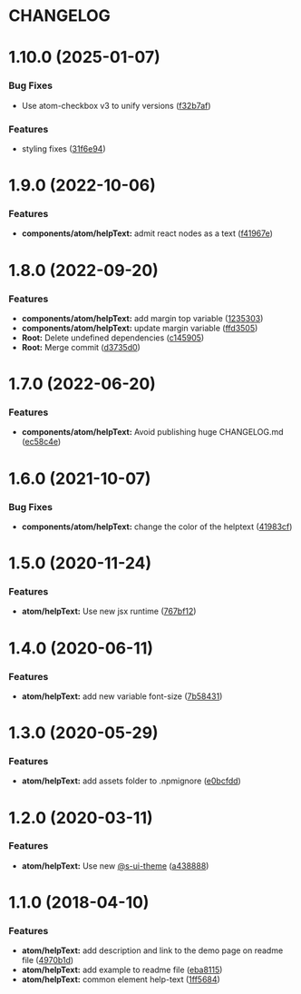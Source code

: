 # CHANGELOG

# 1.10.0 (2025-01-07)


### Bug Fixes

* Use atom-checkbox v3 to unify versions ([f32b7af](https://github.com/SUI-Components/sui-components/commit/f32b7af494fd747ee4a2d48456bda93345162e76))


### Features

* styling fixes ([31f6e94](https://github.com/SUI-Components/sui-components/commit/31f6e94482aa4be585e75ccd0d86af55b5ce9d47))



# 1.9.0 (2022-10-06)


### Features

* **components/atom/helpText:** admit react nodes as a text ([f41967e](https://github.com/SUI-Components/sui-components/commit/f41967ec354662dcc551562ccfe75aa729aff29e))



# 1.8.0 (2022-09-20)


### Features

* **components/atom/helpText:** add margin top variable ([1235303](https://github.com/SUI-Components/sui-components/commit/123530333dcebbbbad5079de2150e6cd4182dc67))
* **components/atom/helpText:** update margin variable ([ffd3505](https://github.com/SUI-Components/sui-components/commit/ffd35051631d0561780bdc1af30fa7283fcd53e6))
* **Root:** Delete undefined dependencies ([c145905](https://github.com/SUI-Components/sui-components/commit/c145905350328925ba6fda2a462d7f8b508c8ea0))
* **Root:** Merge commit ([d3735d0](https://github.com/SUI-Components/sui-components/commit/d3735d0644332e674d5a5b6291680697f0d6f7c4))



# 1.7.0 (2022-06-20)


### Features

* **components/atom/helpText:** Avoid publishing huge CHANGELOG.md ([ec58c4e](https://github.com/SUI-Components/sui-components/commit/ec58c4eee9b7ceb36e1fd1ba2fc34181ca99b90f))



# 1.6.0 (2021-10-07)


### Bug Fixes

* **components/atom/helpText:** change the color of the helptext ([41983cf](https://github.com/SUI-Components/sui-components/commit/41983cfbf8ed2f8c1fdf28168e18e8a3964c1dfa))



# 1.5.0 (2020-11-24)


### Features

* **atom/helpText:** Use new jsx runtime ([767bf12](https://github.com/SUI-Components/sui-components/commit/767bf12a956ba3a43e07c54905de8555c1a167aa))



# 1.4.0 (2020-06-11)


### Features

* **atom/helpText:** add new variable font-size ([7b58431](https://github.com/SUI-Components/sui-components/commit/7b58431dcdc700b7b9f32818fb1638de88e66222))



# 1.3.0 (2020-05-29)


### Features

* **atom/helpText:** add assets folder to .npmignore ([e0bcfdd](https://github.com/SUI-Components/sui-components/commit/e0bcfdd83e24c35ea66ed2f82c846db9de42495d))



# 1.2.0 (2020-03-11)


### Features

* **atom/helpText:** Use new [@s-ui-theme](https://github.com/s-ui-theme) ([a438888](https://github.com/SUI-Components/sui-components/commit/a438888e7180f91fd786653e797308007100877a))



# 1.1.0 (2018-04-10)


### Features

* **atom/helpText:** add description and link to the demo page on readme file ([4970b1d](https://github.com/SUI-Components/sui-components/commit/4970b1daaeb0fdf8f0c106ca86cc998e5eece5b1))
* **atom/helpText:** add example to readme file ([eba8115](https://github.com/SUI-Components/sui-components/commit/eba811528ced534e73914482d8e756199da2901c))
* **atom/helpText:** common element help-text ([1ff5684](https://github.com/SUI-Components/sui-components/commit/1ff56841de59ba4215b2b126f6db7531aa8926b9))